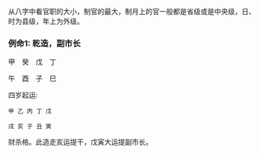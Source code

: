 从八字中看官职的大小，制官的最大，制月上的官一般都是省级或是中央级，日、时为县级，年上为外级。

### 例命1: 乾造，副市长
   甲　癸　戊　丁 　　　

   午　酉　子　巳　　　　　　　　　　　　
       
四岁起运:         

    甲 乙 丙 丁 戊

    戌 亥 子 丑 寅       

        
财杀格。此造走亥运提干，戊寅大运提副市长。





